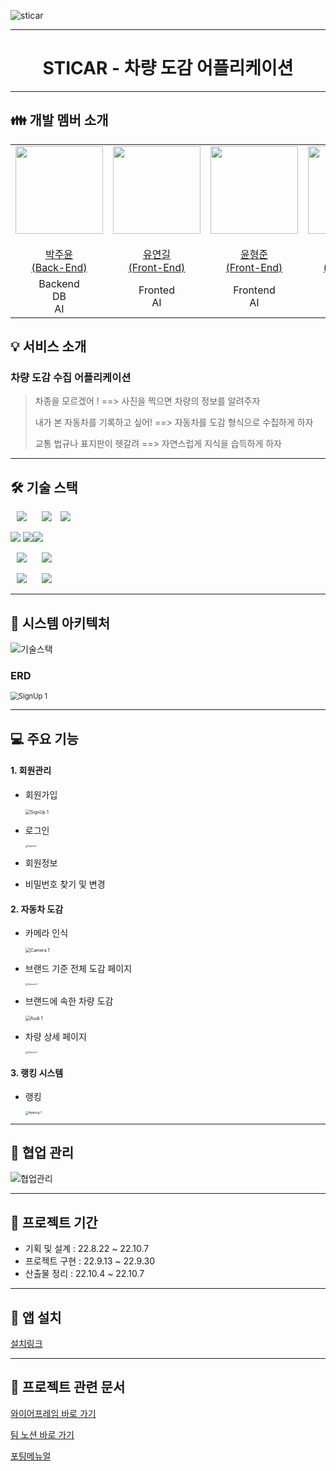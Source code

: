 ![sticar](README.assets/sticar.JPG)

------------------

<div align="center">
    <h1>
        STICAR - 차량 도감 어플리케이션
    </h1>
</div>

---------------------------------

##  👪 개발 멤버 소개

<table>
  <tr>
    <td height="140px" align="center">
      <a href="https://github.com/1992JYP">
        <img
          src="https://avatars.githubusercontent.com/1992JYP"
          width="140px"
        />
        <br /><br />
        박주윤 <br />(Back-End)
      </a>
      <br />
    </td>
    <td height="140px" align="center">
      <a href="https://github.com/PIMA1233">
        <img
          src="https://avatars.githubusercontent.com/PIMA1233"
          width="140px"
        />
        <br /><br />
        유연길 <br />(Front-End)
      </a>
      <br />
    </td>
    <td height="140px" align="center">
      <a href="https://github.com/hanggeee">
        <img
          src="https://avatars.githubusercontent.com/hanggeee"
          width="140px"
        />
        <br /><br />
        윤형준 <br />(Front-End)
      </a>
      <br />
    </td>
    <td height="140px" align="center">
      <a href="https://github.com/sangeun-lim">
        <img
          src="https://avatars.githubusercontent.com/sangeun-lim"
          width="140px"
        />
        <br /><br />
        임상은 <br />(Front-End)
      </a>
      <br />
    </td>
    <td height="140px" align="center">
      <a href="https://github.com/Givem2thekey">
        <img
          src="https://avatars.githubusercontent.com/Givem2thekey"
          width="140px"
        />
        <br /><br />
        조덕희 <br />(Back-End)
      </a>
      <br />
    </td>
  </tr>
  <tr>
    <td align="center">Backend<br />DB<br />AI<br /></td>
    <td align="center">Fronted<br />AI</td>
    <td align="center">Frontend<br />AI</td>
    <td align="center">Frontend<br />AI</td>
    <td align="center">Backend<br />DB<br />AI<br /></td>
  </tr>
</table>




## 💡 서비스 소개

### 차량 도감 수집 어플리케이션

> 차종을 모르겠어 ! ==> 사진을 찍으면 차량의 정보를 알려주자
>
> 내가 본 자동차를 기록하고 싶어! ==> 자동차를 도감 형식으로 수집하게 하자
>
> 교통 법규나 표지판이 헷갈려 ==> 자연스럽게 지식을 습득하게 하자



----------------------------------

## 🛠️ 기술 스택

<img src="https://img.shields.io/badge/JSON Web Tokens-000000?style=for-the-badge&logo=JSON Web Tokens&logoColor=white" style="height : auto; margin-left : 10px; margin-right : 10px;"/> <img src="https://img.shields.io/badge/Jenkins-D24939?style=for-the-badge&logo=Jenkins&logoColor=white" style="height : auto; margin-left : 10px; margin-right : 10px;"/> <img src="https://img.shields.io/badge/Docker-2496ED?style=flat-square&logo=Docker&logoColor=white"/> 

   <img src="https://img.shields.io/badge/React Native-61DAFB?style=flat-square&logo=React&logoColor=black"/> <img src="https://img.shields.io/badge/Expo-000000?style=flat-square&logo=Expo&logoColor=white"/><img src="https://img.shields.io/badge/django-092E20?style=flat-square&logo=django&logoColor=white"/> 

<img src="https://img.shields.io/badge/Node.js-339939?style=for-the-badge&logo=Node.js&logoColor=white" style="height : auto; margin-left : 10px; margin-right : 10px;"/> <img src="https://camo.githubusercontent.com/ecedb0571f9b8bfbc3cfa73f1c932dddffe3c4a5002b807c2fc6e7ce284fcd98/68747470733a2f2f696d672e736869656c64732e696f2f62616467652f4a6176615363726970742d4637444631452e7376673f267374796c653d666f722d7468652d6261646765266c6f676f3d4a617661536372697074266c6f676f436f6c6f723d7768697465" style="height : auto; margin-left : 10px; margin-right : 10px;"/>

<img src="https://img.shields.io/badge/Jira-0052CC?style=for-the-badge&logo=Jira&logoColor=white" style="height : auto; margin-left : 10px; margin-right : 10px;"/> <img src="https://img.shields.io/badge/GitLab-FCA121?style=for-the-badge&logo=GitLab&logoColor=white" style="height : auto; margin-left : 10px; margin-right : 10px;"/> 

-------------------------------------



## 📂 시스템 아키텍처

![기술스택](README.assets/기술스택.JPG)



### ERD

<img src="README.assets/erd.png" alt="SignUp 1" style="zoom: 80%;" />

----------



## 💻 주요 기능

#### 1. 회원관리

- 회원가입

  <img src="README.assets/SignUp 1.png" alt="SignUp 1" style="zoom: 50%;" />

- 로그인

  <img src="README.assets/login.png" alt="SignUp 1" style="zoom: 25%;" />

- 회원정보

- 비밀번호 찾기 및 변경

#### 2. 자동차 도감

- 카메라 인식

  <img src="README.assets/Camera 1.png" alt="Camera 1" style="zoom: 50%;" />

- 브랜드 기준 전체 도감 페이지

  <img src="README.assets/collect.png" alt="Camera 1" style="zoom: 25%;" />

- 브랜드에 속한 차량 도감

  <img src="README.assets/Audi 1.png" alt="Audi 1" style="zoom: 50%;" />

- 차량 상세 페이지

  <img src="README.assets/detail.png" alt="Camera 1" style="zoom: 25%;" />

  

#### 3. 랭킹 시스템

- 랭킹

  <img src="README.assets/Ranking 1.png" alt="Ranking 1" style="zoom: 33%;" />



------



## 👀 협업 관리

![협업관리](README.assets/협업관리.JPG)

----------

## 📅 프로젝트 기간



- 기획 및 설계 : 22.8.22 ~ 22.10.7
- 프로젝트 구현 : 22.9.13 ~ 22.9.30
- 산출물 정리 : 22.10.4 ~ 22.10.7

---------------

## 🚗 앱 설치

[설치링크](https://drive.google.com/file/d/1VqMOBz14dCAAR4LZCOwONHzfCApKfH-d/view?usp=sharing)

----------

## 📑 프로젝트 관련 문서

[와이어프레임 바로 가기](https://www.figma.com/file/sTTUW361M42JFDu4WXBfV7/Diagram?node-id=0%3A1)

[팀 노션 바로 가기](https://amber-locket-f3e.notion.site/SSAFY-2-634ded7978e747c882bb142b2857d273)

[포팅메뉴얼](https://www.notion.so/fcfcfaf17db94475b481517283cca6b3)

